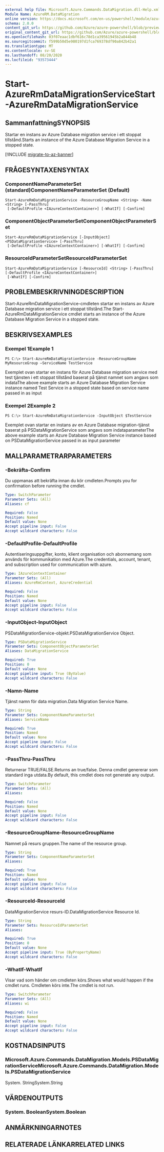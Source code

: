 ```yaml
---
external help file: Microsoft.Azure.Commands.DataMigration.dll-Help.xml
Module Name: AzureRM.DataMigration
online version: https://docs.microsoft.com/en-us/powershell/module/azurerm.datamigration/start-azurermdatamigrationservice
schema: 2.0.0
content_git_url: https://github.com/Azure/azure-powershell/blob/preview/src/ResourceManager/DataMigration/Commands.DataMigration/help/Start-AzureRmDataMigrationService.md
original_content_git_url: https://github.com/Azure/azure-powershell/blob/preview/src/ResourceManager/DataMigration/Commands.DataMigration/help/Start-AzureRmDataMigrationService.md
ms.openlocfilehash: 03f07eaac1dbf616c78d1ca39561945b2a844b48
ms.sourcegitcommit: f599b50d5e980197d1fca769378df90a842b42a1
ms.translationtype: MT
ms.contentlocale: sv-SE
ms.lasthandoff: 08/20/2020
ms.locfileid: "93573444"
---
```

# <span data-ttu-id="47265-101">Start-AzureRmDataMigrationService</span><span class="sxs-lookup"><span data-stu-id="47265-101">Start-AzureRmDataMigrationService</span></span>

## <span data-ttu-id="47265-102">Sammanfattning</span><span class="sxs-lookup"><span data-stu-id="47265-102">SYNOPSIS</span></span>
<span data-ttu-id="47265-103">Startar en instans av Azure Database migration service i ett stoppat tillstånd.</span><span class="sxs-lookup"><span data-stu-id="47265-103">Starts an instance of the Azure Database Migration Service in a stopped state.</span></span> 

[!INCLUDE [migrate-to-az-banner](../../includes/migrate-to-az-banner.md)]

## <span data-ttu-id="47265-104">FRÅGESYNTAXEN</span><span class="sxs-lookup"><span data-stu-id="47265-104">SYNTAX</span></span>

### <span data-ttu-id="47265-105">ComponentNameParameterSet (standard)</span><span class="sxs-lookup"><span data-stu-id="47265-105">ComponentNameParameterSet (Default)</span></span>
```
Start-AzureRmDataMigrationService -ResourceGroupName <String> -Name <String> [-PassThru]
 [-DefaultProfile <IAzureContextContainer>] [-WhatIf] [-Confirm]
```

### <span data-ttu-id="47265-106">ComponentObjectParameterSet</span><span class="sxs-lookup"><span data-stu-id="47265-106">ComponentObjectParameterSet</span></span>
```
Start-AzureRmDataMigrationService [-InputObject] <PSDataMigrationService> [-PassThru]
 [-DefaultProfile <IAzureContextContainer>] [-WhatIf] [-Confirm]
```

### <span data-ttu-id="47265-107">ResourceIdParameterSet</span><span class="sxs-lookup"><span data-stu-id="47265-107">ResourceIdParameterSet</span></span>
```
Start-AzureRmDataMigrationService [-ResourceId] <String> [-PassThru] [-DefaultProfile <IAzureContextContainer>]
 [-WhatIf] [-Confirm]
```

## <span data-ttu-id="47265-108">PROBLEMBESKRIVNING</span><span class="sxs-lookup"><span data-stu-id="47265-108">DESCRIPTION</span></span>
<span data-ttu-id="47265-109">Start-AzureRmDataMigrationService-cmdleten startar en instans av Azure Database migration service i ett stoppat tillstånd.</span><span class="sxs-lookup"><span data-stu-id="47265-109">The Start-AzureRmDataMigrationService cmdlet starts an instance of the Azure Database Migration Service in a stopped state.</span></span> 

## <span data-ttu-id="47265-110">BESKRIVS</span><span class="sxs-lookup"><span data-stu-id="47265-110">EXAMPLES</span></span>

### <span data-ttu-id="47265-111">Exempel 1</span><span class="sxs-lookup"><span data-stu-id="47265-111">Example 1</span></span>
```
PS C:\> Start-AzureRmDataMigrationService -ResourceGroupName MyResourceGroup –ServiceName TestService
```

<span data-ttu-id="47265-112">Exemplet ovan startar en instans för Azure Database migration service med test tjänsten i ett stoppat tillstånd baserat på tjänst namnet som angavs som indata</span><span class="sxs-lookup"><span data-stu-id="47265-112">The above example starts an Azure Database Migration Service instance named Test Service in a stopped state based on service name passed in as input</span></span>

### <span data-ttu-id="47265-113">Exempel 2</span><span class="sxs-lookup"><span data-stu-id="47265-113">Example 2</span></span>
```
PS C:\> Start-AzureRmDataMigrationService -InputObject $TestService
```

<span data-ttu-id="47265-114">Exemplet ovan startar en instans av en Azure Database migration-tjänst baserat på PSDataMigrationService som angavs som indataparameter</span><span class="sxs-lookup"><span data-stu-id="47265-114">The above example starts an Azure Database Migration Service instance based on PSDataMigrationService passed in as input parameter</span></span>

## <span data-ttu-id="47265-115">MALLPARAMETRAR</span><span class="sxs-lookup"><span data-stu-id="47265-115">PARAMETERS</span></span>

### <span data-ttu-id="47265-116">-Bekräfta</span><span class="sxs-lookup"><span data-stu-id="47265-116">-Confirm</span></span>
<span data-ttu-id="47265-117">Du uppmanas att bekräfta innan du kör cmdleten.</span><span class="sxs-lookup"><span data-stu-id="47265-117">Prompts you for confirmation before running the cmdlet.</span></span>

```yaml
Type: SwitchParameter
Parameter Sets: (All)
Aliases: cf

Required: False
Position: Named
Default value: None
Accept pipeline input: False
Accept wildcard characters: False
```

### <span data-ttu-id="47265-118">-DefaultProfile</span><span class="sxs-lookup"><span data-stu-id="47265-118">-DefaultProfile</span></span>
<span data-ttu-id="47265-119">Autentiseringsuppgifter, konto, klient organisation och abonnemang som används för kommunikation med Azure.</span><span class="sxs-lookup"><span data-stu-id="47265-119">The credentials, account, tenant, and subscription used for communication with azure.</span></span>

```yaml
Type: IAzureContextContainer
Parameter Sets: (All)
Aliases: AzureRmContext, AzureCredential

Required: False
Position: Named
Default value: None
Accept pipeline input: False
Accept wildcard characters: False
```

### <span data-ttu-id="47265-120">-InputObject</span><span class="sxs-lookup"><span data-stu-id="47265-120">-InputObject</span></span>
<span data-ttu-id="47265-121">PSDataMigrationService-objekt.</span><span class="sxs-lookup"><span data-stu-id="47265-121">PSDataMigrationService Object.</span></span>

```yaml
Type: PSDataMigrationService
Parameter Sets: ComponentObjectParameterSet
Aliases: DataMigrationService

Required: True
Position: 0
Default value: None
Accept pipeline input: True (ByValue)
Accept wildcard characters: False
```

### <span data-ttu-id="47265-122">-Namn</span><span class="sxs-lookup"><span data-stu-id="47265-122">-Name</span></span>
<span data-ttu-id="47265-123">Tjänst namn för data migration.</span><span class="sxs-lookup"><span data-stu-id="47265-123">Data Migration Service Name.</span></span>

```yaml
Type: String
Parameter Sets: ComponentNameParameterSet
Aliases: ServiceName

Required: True
Position: Named
Default value: None
Accept pipeline input: False
Accept wildcard characters: False
```

### <span data-ttu-id="47265-124">-PassThru</span><span class="sxs-lookup"><span data-stu-id="47265-124">-PassThru</span></span>
<span data-ttu-id="47265-125">Returnerar TRUE/FALSE.</span><span class="sxs-lookup"><span data-stu-id="47265-125">Returns an true/false.</span></span>
<span data-ttu-id="47265-126">Denna cmdlet genererar som standard inga utdata.</span><span class="sxs-lookup"><span data-stu-id="47265-126">By default, this cmdlet does not generate any output.</span></span>

```yaml
Type: SwitchParameter
Parameter Sets: (All)
Aliases: 

Required: False
Position: Named
Default value: None
Accept pipeline input: False
Accept wildcard characters: False
```

### <span data-ttu-id="47265-127">-ResourceGroupName</span><span class="sxs-lookup"><span data-stu-id="47265-127">-ResourceGroupName</span></span>
<span data-ttu-id="47265-128">Namnet på resurs gruppen.</span><span class="sxs-lookup"><span data-stu-id="47265-128">The name of the resource group.</span></span>

```yaml
Type: String
Parameter Sets: ComponentNameParameterSet
Aliases: 

Required: True
Position: Named
Default value: None
Accept pipeline input: False
Accept wildcard characters: False
```

### <span data-ttu-id="47265-129">-ResourceId</span><span class="sxs-lookup"><span data-stu-id="47265-129">-ResourceId</span></span>
<span data-ttu-id="47265-130">DataMigrationService resurs-ID.</span><span class="sxs-lookup"><span data-stu-id="47265-130">DataMigrationService Resource Id.</span></span>

```yaml
Type: String
Parameter Sets: ResourceIdParameterSet
Aliases: 

Required: True
Position: 0
Default value: None
Accept pipeline input: True (ByPropertyName)
Accept wildcard characters: False
```

### <span data-ttu-id="47265-131">-WhatIf</span><span class="sxs-lookup"><span data-stu-id="47265-131">-WhatIf</span></span>
<span data-ttu-id="47265-132">Visar vad som händer om cmdleten körs.</span><span class="sxs-lookup"><span data-stu-id="47265-132">Shows what would happen if the cmdlet runs.</span></span>
<span data-ttu-id="47265-133">Cmdleten körs inte.</span><span class="sxs-lookup"><span data-stu-id="47265-133">The cmdlet is not run.</span></span>

```yaml
Type: SwitchParameter
Parameter Sets: (All)
Aliases: wi

Required: False
Position: Named
Default value: None
Accept pipeline input: False
Accept wildcard characters: False
```

## <span data-ttu-id="47265-134">KOSTNADS</span><span class="sxs-lookup"><span data-stu-id="47265-134">INPUTS</span></span>

### <span data-ttu-id="47265-135">Microsoft.Azure.Commands.DataMigration.Models.PSDataMigrationService</span><span class="sxs-lookup"><span data-stu-id="47265-135">Microsoft.Azure.Commands.DataMigration.Models.PSDataMigrationService</span></span>
<span data-ttu-id="47265-136">System. String</span><span class="sxs-lookup"><span data-stu-id="47265-136">System.String</span></span>


## <span data-ttu-id="47265-137">VÄRDEN</span><span class="sxs-lookup"><span data-stu-id="47265-137">OUTPUTS</span></span>

### <span data-ttu-id="47265-138">System. Boolean</span><span class="sxs-lookup"><span data-stu-id="47265-138">System.Boolean</span></span>


## <span data-ttu-id="47265-139">ANMÄRKNINGAR</span><span class="sxs-lookup"><span data-stu-id="47265-139">NOTES</span></span>

## <span data-ttu-id="47265-140">RELATERADE LÄNKAR</span><span class="sxs-lookup"><span data-stu-id="47265-140">RELATED LINKS</span></span>


